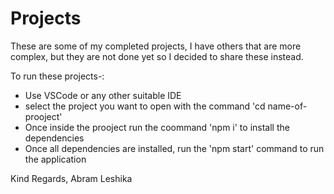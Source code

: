 # Projects

These are some of my completed projects, I have others that are more complex, but they are not done yet so I decided to share these instead.

To run these projects-:
* Use VSCode or any other suitable IDE
* select the project you want to open with the command 'cd name-of-prooject'
* Once inside the prooject run the coommand 'npm i' to install the dependencies
* Once all dependencies are installed, run the 'npm start' command to run the application

Kind Regards,
Abram Leshika
